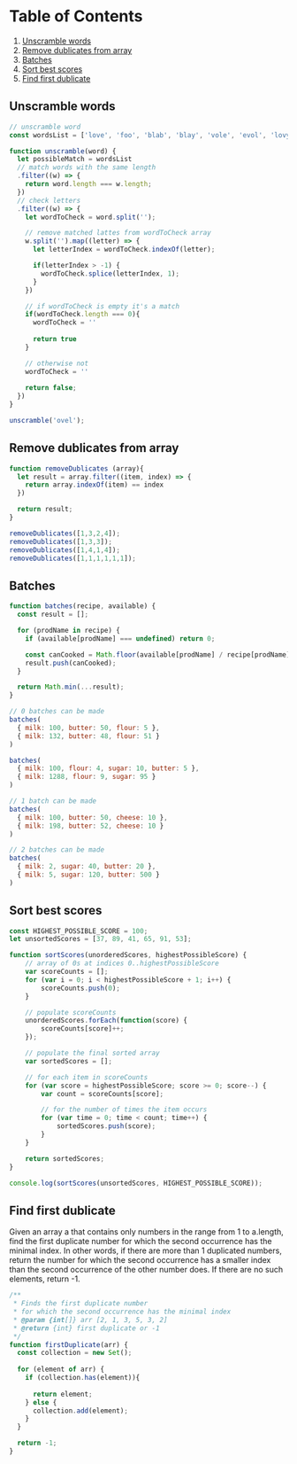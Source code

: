 # Table of Contents
1. [Unscramble words](#unscramble-words)
1. [Remove dublicates from array](#remove-dublicates-from-array)
1. [Batches](#batches)
1. [Sort best scores](#sort-best-scores)
1. [Find first dublicate](#find-first-dublicate)

## Unscramble words
```js
// unscramble word
const wordsList = ['love', 'foo', 'blab', 'blay', 'vole', 'evol', 'lovy', 'fdsfdsfdsf'];

function unscramble(word) {
  let possibleMatch = wordsList
  // match words with the same length
  .filter((w) => {
    return word.length === w.length;
  })
  // check letters
  .filter((w) => {
    let wordToCheck = word.split('');

    // remove matched lattes from wordToCheck array
    w.split('').map((letter) => {           
      let letterIndex = wordToCheck.indexOf(letter);

      if(letterIndex > -1) {
        wordToCheck.splice(letterIndex, 1);
      }             
    })

    // if wordToCheck is empty it's a match
    if(wordToCheck.length === 0){
      wordToCheck = ''
      
      return true
    }

    // otherwise not
    wordToCheck = ''
    
    return false;
  })  
}

unscramble('ovel');

```

## Remove dublicates from array
```js
function removeDublicates (array){
  let result = array.filter((item, index) => {
    return array.indexOf(item) == index
  })

  return result;
}

removeDublicates([1,3,2,4]);
removeDublicates([1,3,3]);
removeDublicates([1,4,1,4]);
removeDublicates([1,1,1,1,1,1]);
```

## Batches
```js
function batches(recipe, available) {
  const result = [];

  for (prodName in recipe) {
    if (available[prodName] === undefined) return 0;

    const canCooked = Math.floor(available[prodName] / recipe[prodName]);
    result.push(canCooked);
  }

  return Math.min(...result);
}

// 0 batches can be made
batches(
  { milk: 100, butter: 50, flour: 5 },
  { milk: 132, butter: 48, flour: 51 }
)

batches(
  { milk: 100, flour: 4, sugar: 10, butter: 5 },
  { milk: 1288, flour: 9, sugar: 95 }
)

// 1 batch can be made
batches(
  { milk: 100, butter: 50, cheese: 10 },
  { milk: 198, butter: 52, cheese: 10 }
)

// 2 batches can be made
batches(
  { milk: 2, sugar: 40, butter: 20 },
  { milk: 5, sugar: 120, butter: 500 }
)
```

## Sort best scores
```js
const HIGHEST_POSSIBLE_SCORE = 100;
let unsortedScores = [37, 89, 41, 65, 91, 53];

function sortScores(unorderedScores, highestPossibleScore) {
    // array of 0s at indices 0..highestPossibleScore
    var scoreCounts = [];
    for (var i = 0; i < highestPossibleScore + 1; i++) {
        scoreCounts.push(0);
    }

    // populate scoreCounts
    unorderedScores.forEach(function(score) {
        scoreCounts[score]++;
    });

    // populate the final sorted array
    var sortedScores = [];

    // for each item in scoreCounts
    for (var score = highestPossibleScore; score >= 0; score--) {
        var count = scoreCounts[score];

        // for the number of times the item occurs
        for (var time = 0; time < count; time++) {
            sortedScores.push(score);
        }
    }

    return sortedScores;
}

console.log(sortScores(unsortedScores, HIGHEST_POSSIBLE_SCORE));
```


## Find first dublicate

Given an array a that contains only numbers in the range from 1 to a.length, find the first duplicate number for which the second occurrence has the minimal index. In other words, if there are more than 1 duplicated numbers, return the number for which the second occurrence has a smaller index than the second occurrence of the other number does. If there are no such elements, return -1.

```js
/**
 * Finds the first duplicate number 
 * for which the second occurrence has the minimal index
 * @param {int[]} arr [2, 1, 3, 5, 3, 2]
 * @return {int} first duplicate or -1
 */
function firstDuplicate(arr) {
  const collection = new Set();
  
  for (element of arr) {
    if (collection.has(element)){
      
      return element;
    } else {
      collection.add(element);
    }   
  }

  return -1;
}
```
